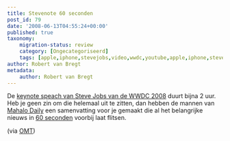 ```yaml
---
title: Stevenote 60 seconden
post_id: 79
date: '2008-06-13T04:55:24+00:00'
published: true
taxonomy:
    migration-status: review
    category: [Ongecategoriseerd]
    tags: [apple,iphone,stevejobs,video,wwdc,youtube,apple,iphone,stevejobs,video,wwdc,youtube]
author: Robert van Bregt
metadata:
    author: Robert van Bregt
---
```

De [keynote speach van Steve Jobs van de WWDC 2008](http://events.apple.com.edgesuite.net/0806wdt546x/event/) duurt bijna 2 uur. Heb je geen zin om die helemaal uit te zitten, dan hebben de mannen van [Mahalo Daily](http://www.mahalodaily.com/) een samenvatting voor je gemaakt die al het belangrijke nieuws in [60 seconden](http://www.mahalodaily.com/2008/06/10/md139-steve-jobs-wwdc-keynote-in-60-seconds/) voorbij laat flitsen.

 (via [OMT](http://www.onemorething.nl/?p=showarticle&art_id=3313))